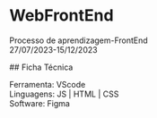 # WebFrontEnd

<p>Processo de aprendizagem-FrontEnd
  <br />
  27/07/2023-15/12/2023</p>
## Ficha Técnica
<p>Ferramenta: VScode
  <br />
Linguagens: JS  |  HTML  |  CSS
  <br />
Software: Figma</p>
